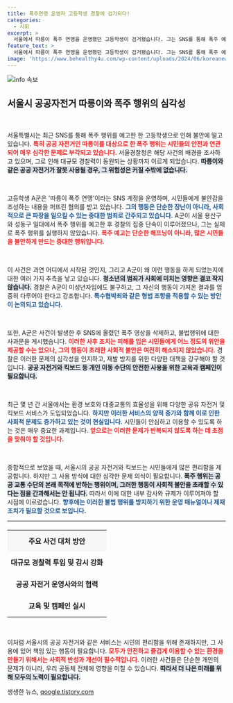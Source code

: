 ```yaml
---
title: 폭주연맹 운영자 고등학생 경찰에 검거되다!
categories:
  - 사회
excerpt: >
  서울에서 따릉이 폭주 연맹을 운영했던 고등학생이 검거됐습니다. 그는 SNS를 통해 폭주 예고 및 시민 위협으로 사회적 불안을 조장했습니다. 경찰은 형법을 적용해 강력 대응할 계획입니다!
feature_text: >
  서울에서 따릉이 폭주 연맹을 운영했던 고등학생이 검거됐습니다. 그는 SNS를 통해 폭주 예고 및 시민 위협으로 사회적 불안을 조장했습니다. 경찰은 형법을 적용해 강력 대응할 계획입니다!
image: 'https://www.behealthy4u.com/wp-content/uploads/2024/06/koreanews.jpg'
---
```


<p><img src="https://www.behealthy4u.com/wp-content/uploads/2024/06/koreanews.jpg" alt="info 속보" /></p>

<h2 data-ke-size="size26">서울시 공공자전거 따릉이와 폭주 행위의 심각성</h2>

<p data-ke-size="size16">&nbsp;</p>

<p>서울특별시는 최근 SNS를 통해 폭주 행위를 예고한 한 고등학생으로 인해 불안에 떨고 있습니다. <b><span style="color: #ee2323;">특히 공공 자전거인 따릉이를 대상으로 한 폭주 행위는 시민들의 안전과 연관되어 매우 심각한 문제로 부각되고 있습니다.</span></b> 서울경찰청은 해당 사건의 배경을 조사하고 있으며, 그로 인해 대규모 경찰력이 동원되는 상황까지 이르게 되었습니다. <b><span style="background-color: #21538527;">따릉이와 같은 공공 자전거가 잘못 사용될 경우, 그 위험성은 커질 수밖에 없습니다.</span></b>  </p>

<p data-ke-size="size16">&nbsp;</p>

<p>고등학생 A군은 '따릉이 폭주 연맹'이라는 SNS 계정을 운영하며, 시민들에게 불안감을 조성하는 내용을 퍼뜨린 혐의를 받고 있습니다. <b><span style="color: #1a5490;">그의 행동은 단순한 장난이 아니라, 사회적으로 큰 파장을 일으킬 수 있는 중대한 범죄로 간주되고 있습니다.</span></b> A군이 서울 용산구와 성동구 일대에서 폭주 행위를 예고한 후 경찰의 집중 단속이 이루어졌으나, 그는 실제로 폭주 행위를 실행하지 않았습니다. <b><span style="color: #ee2323;">폭주 예고는 단순한 해프닝이 아니라, 많은 시민들을 불안하게 만드는 중대한 행위입니다.</span></b>  </p>

<p data-ke-size="size16">&nbsp;</p>

<p>이 사건은 과연 어디에서 시작된 것인지, 그리고 A군이 왜 이런 행동을 하게 되었는지에 대한 여러 가지 추측을 낳고 있습니다. <b><span style="background-color: #21538527;">청소년의 범죄가 사회에 미치는 영향은 결코 작지 않습니다.</span></b> 경찰은 A군이 미성년자임에도 불구하고, 그 자신의 행동이 가져온 결과를 엄중히 다루어야 한다고 강조합니다. <b><span style="color: #1a5490;">특수협박죄와 같은 형법 조항을 적용할 수 있는 방안이 논의되고 있습니다.</span></b>  </p>

<p data-ke-size="size16">&nbsp;</p>

<p>또한, A군은 사건이 발생한 후 SNS에 올렸던 폭주 영상을 삭제하고, 불법행위에 대한 사과문을 게시했습니다. <b><span style="color: #ee2323;">이러한 사후 조치는 피해를 입은 시민들에게 어느 정도의 위안을 제공할 수는 있으나, 그의 행동이 초래한 사회적 불안은 여전히 해소되지 않았습니다.</span></b> 경찰은 이러한 문제의 심각성을 인지하고, 재발 방지를 위한 다양한 대책을 강구해야 할 것입니다. <b><span style="background-color: #21538527;">공공 자전거와 킥보드 등 개인 이동 수단의 안전한 사용을 위한 교육과 캠페인이 필요합니다.</span></b>  </p>

<p data-ke-size="size16">&nbsp;</p>

<p>최근 몇 년 간 서울에서는 환경 보호와 대중교통의 효율성을 위해 다양한 공유 자전거 및 킥보드 서비스가 도입되었습니다. <b><span style="color: #1a5490;">하지만 이러한 서비스의 양적 증가와 함께 이로 인한 사회적 문제도 증가하고 있는 것이 현실입니다.</span></b> 시민들이 안심하고 이용할 수 있도록 하는 것은 매우 중요한 과제입니다. <b><span style="color: #ee2323;">앞으로는 이러한 문제가 반복되지 않도록 하는 데 초점을 맞춰야 할 것입니다.</span></b>  </p>

<p data-ke-size="size16">&nbsp;</p>

<p>종합적으로 보았을 때, 서울시의 공공 자전거와 킥보드는 시민들에게 많은 편리함을 제공합니다. 하지만 그 사용 방식에 대한 심각한 문제 의식이 필요합니다. <b><span style="background-color: #21538527;">폭주 행위는 공공 교통 수단의 본래 목적에 반하는 행위이며, 그러한 행동이 사회적 불안을 초래할 수 있다는 점을 간과해서는 안 됩니다.</span></b> 따라서 이에 대한 내부 감사와 규제가 이루어져야 할 시점에 이르렀습니다. <b><span style="color: #1a5490;">향후에는 이러한 불법 행위를 방지하기 위한 운영 매뉴얼이나 제재 조치가 필요할 것으로 보입니다.</span></b>  </p>

<hr>

<table style="width: 100%; border-collapse: collapse; margin-top: 20px;">
  <tr>
    <th style="text-align: center; height: 50px; background-color: #f7f7f7;">주요 사건 대처 방안</th>
  </tr>
  <tr>
    <td style="text-align: center; height: 50px;"><b>대규모 경찰력 투입 및 감시 강화</b></td>
  </tr>
  <tr>
    <td style="text-align: center; height: 50px;"><b>공공 자전거 운영사와의 협력</b></td>
  </tr>
  <tr>
    <td style="text-align: center; height: 50px;"><b>교육 및 캠페인 실시</b></td>
  </tr>
</table>

<p data-ke-size="size16">&nbsp;</p>

<p>이처럼 서울시의 공공 자전거와 같은 서비스는 시민의 편리함을 위해 존재하지만, 그 사용에 있어 책임 있는 행동이 필요합니다. <b><span style="color: #ee2323;">모두가 안전하고 즐겁게 이용할 수 있는 환경을 만들기 위해서는 사회적 반성과 개선이 필수적입니다.</span></b> 이러한 사건들은 단순한 개인의 문제가 아니라, 우리 공동체 전체에 영향을 미칠 수 있습니다. <b><span style="background-color: #21538527;">따라서 더 나은 미래를 위해 모두의 노력이 필요합니다.</span></b></p>
생생한 뉴스, <a href="https://qoogle.tistory.com" rel="dofollow">qoogle.tistory.com</a>


